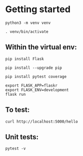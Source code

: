 # Getting started

```
python3 -m venv venv
```

```
. venv/bin/activate
```

## Within the virtual env:

```
pip install Flask
```

```
pip install --upgrade pip
```

```
pip install pytest coverage
```

```
export FLASK_APP=flaskr
export FLASK_ENV=development
flask run
```

## To test:

```
curl http://localhost:5000/hello
```

## Unit tests:

```
pytest -v
```

